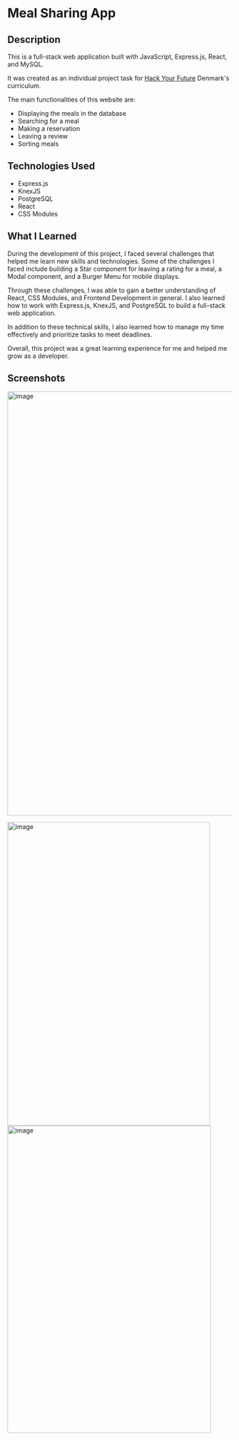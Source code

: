 
# Meal Sharing App


## Description

This is a full-stack web application built with JavaScript, Express.js, React, and MySQL.

It was created as an individual project task for [Hack Your Future](https://github.com/HackYourFuture-CPH) Denmark's curriculum.

The main functionalities of this website are:

-   Displaying the meals in the database
-   Searching for a meal
-   Making a reservation
-   Leaving a review
-   Sorting meals

## Technologies Used

-   Express.js
-   KnexJS
-   PostgreSQL
-   React
-   CSS Modules

## What I Learned

During the development of this project, I faced several challenges that helped me learn new skills and technologies. Some of the challenges I faced include building a Star component for leaving a rating for a meal, a Modal component, and a Burger Menu for mobile displays.

Through these challenges, I was able to gain a better understanding of React, CSS Modules, and Frontend Development in general. I also learned how to work with Express.js, KnexJS, and PostgreSQL to build a full-stack web application.

In addition to these technical skills, I also learned how to manage my time effectively and prioritize tasks to meet deadlines.

Overall, this project was a great learning experience for me and helped me grow as a developer.

## Screenshots
<img width="1432" height="950" alt="image" src="https://github.com/user-attachments/assets/cea6dfc4-edf5-4bad-987a-6fe27f583ade" />

<img width="454" height="680" alt="image" src="https://github.com/user-attachments/assets/a3ce89c4-487a-44be-b522-4b9e740e8759" /> <img width="456" height="688" alt="image" src="https://github.com/user-attachments/assets/d4ad5b5a-da20-4fb8-82ec-177ed8719f19" />



